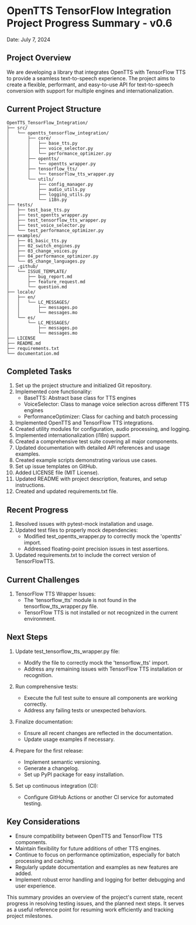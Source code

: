 # OpenTTS TensorFlow Integration Project Progress Summary - v0.6

Date: July 7, 2024

## Project Overview
We are developing a library that integrates OpenTTS with TensorFlow TTS to provide a seamless text-to-speech experience. The project aims to create a flexible, performant, and easy-to-use API for text-to-speech conversion with support for multiple engines and internationalization.

## Current Project Structure
```
OpenTTS_TensorFlow_Integration/
├── src/
│   └── opentts_tensorflow_integration/
│       ├── core/
│       │   ├── base_tts.py
│       │   ├── voice_selector.py
│       │   └── performance_optimizer.py
│       ├── opentts/
│       │   └── opentts_wrapper.py
│       ├── tensorflow_tts/
│       │   └── tensorflow_tts_wrapper.py
│       └── utils/
│           ├── config_manager.py
│           ├── audio_utils.py
│           ├── logging_utils.py
│           └── i18n.py
├── tests/
│   ├── test_base_tts.py
│   ├── test_opentts_wrapper.py
│   ├── test_tensorflow_tts_wrapper.py
│   ├── test_voice_selector.py
│   └── test_performance_optimizer.py
├── examples/
│   ├── 01_basic_tts.py
│   ├── 02_switch_engines.py
│   ├── 03_change_voices.py
│   ├── 04_performance_optimizer.py
│   └── 05_change_languages.py
├── .github/
│   └── ISSUE_TEMPLATE/
│       ├── bug_report.md
│       ├── feature_request.md
│       └── question.md
├── locale/
│   ├── en/
│   │   └── LC_MESSAGES/
│   │       ├── messages.po
│   │       └── messages.mo
│   └── es/
│       └── LC_MESSAGES/
│           ├── messages.po
│           └── messages.mo
├── LICENSE
├── README.md
├── requirements.txt
└── documentation.md
```

## Completed Tasks

1. Set up the project structure and initialized Git repository.
2. Implemented core functionality:
   - BaseTTS: Abstract base class for TTS engines
   - VoiceSelector: Class to manage voice selection across different TTS engines
   - PerformanceOptimizer: Class for caching and batch processing
3. Implemented OpenTTS and TensorFlow TTS integrations.
4. Created utility modules for configuration, audio processing, and logging.
5. Implemented internationalization (i18n) support.
6. Created a comprehensive test suite covering all major components.
7. Updated documentation with detailed API references and usage examples.
8. Created example scripts demonstrating various use cases.
9. Set up issue templates on GitHub.
10. Added LICENSE file (MIT License).
11. Updated README with project description, features, and setup instructions.
12. Created and updated requirements.txt file.

## Recent Progress

1. Resolved issues with pytest-mock installation and usage.
2. Updated test files to properly mock dependencies:
   - Modified test_opentts_wrapper.py to correctly mock the 'opentts' import.
   - Addressed floating-point precision issues in test assertions.
3. Updated requirements.txt to include the correct version of TensorFlowTTS.

## Current Challenges

1. TensorFlow TTS Wrapper Issues:
   - The 'tensorflow_tts' module is not found in the tensorflow_tts_wrapper.py file.
   - TensorFlow TTS is not installed or not recognized in the current environment.

## Next Steps

1. Update test_tensorflow_tts_wrapper.py file:
   - Modify the file to correctly mock the 'tensorflow_tts' import.
   - Address any remaining issues with TensorFlow TTS installation or recognition.

2. Run comprehensive tests:
   - Execute the full test suite to ensure all components are working correctly.
   - Address any failing tests or unexpected behaviors.

3. Finalize documentation:
   - Ensure all recent changes are reflected in the documentation.
   - Update usage examples if necessary.

4. Prepare for the first release:
   - Implement semantic versioning.
   - Generate a changelog.
   - Set up PyPI package for easy installation.

5. Set up continuous integration (CI):
   - Configure GitHub Actions or another CI service for automated testing.

## Key Considerations

- Ensure compatibility between OpenTTS and TensorFlow TTS components.
- Maintain flexibility for future additions of other TTS engines.
- Continue to focus on performance optimization, especially for batch processing and caching.
- Regularly update documentation and examples as new features are added.
- Implement robust error handling and logging for better debugging and user experience.

This summary provides an overview of the project's current state, recent progress in resolving testing issues, and the planned next steps. It serves as a useful reference point for resuming work efficiently and tracking project milestones.